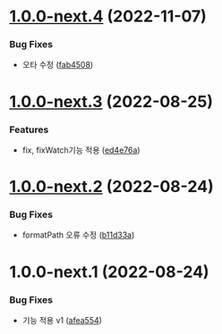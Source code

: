 # [1.0.0-next.4](https://github.com/jl917/eslintWatch/compare/v1.0.0-next.3...v1.0.0-next.4) (2022-11-07)


### Bug Fixes

* 오타 수정 ([fab4508](https://github.com/jl917/eslintWatch/commit/fab450899045fc7ff2d0cd2d3d2e98d1b27ccafb))

# [1.0.0-next.3](https://github.com/jl917/eslintWatch/compare/v1.0.0-next.2...v1.0.0-next.3) (2022-08-25)


### Features

* fix, fixWatch기능 적용 ([ed4e76a](https://github.com/jl917/eslintWatch/commit/ed4e76a88da9da0b175d16e083794b885d9612fb))

# [1.0.0-next.2](https://github.com/jl917/eslintWatch/compare/v1.0.0-next.1...v1.0.0-next.2) (2022-08-24)


### Bug Fixes

* formatPath 오류 수정 ([b11d33a](https://github.com/jl917/eslintWatch/commit/b11d33a80561dbd66d3f55bcc3dc8c78e2fd655d))

# 1.0.0-next.1 (2022-08-24)


### Bug Fixes

* 기능 적용 v1 ([afea554](https://github.com/jl917/eslintWatch/commit/afea554a234c57b90c6544cdba168a4b70dbd5d6))
